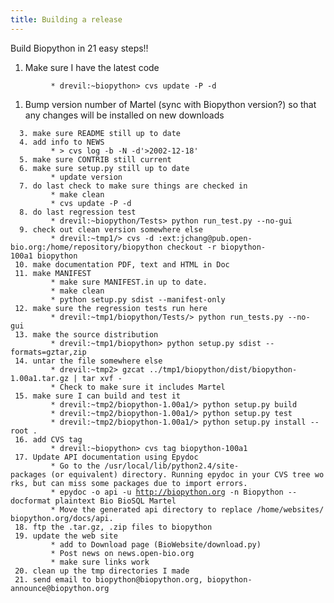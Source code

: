 ```yaml
---
title: Building a release
---
```


Build Biopython in 21 easy steps!!

1.  Make sure I have the latest code

`         * drevil:~biopython> cvs update -P -d `

1.  Bump version number of Martel (sync with Biopython version?) so that
    any changes will be installed on new downloads

`  3. make sure README still up to date`  
`  4. add info to NEWS`  
`         * > cvs log -b -N -d'>2002-12-18' `  
`  5. make sure CONTRIB still current`  
`  6. make sure setup.py still up to date`  
`         * update version `  
`  7. do last check to make sure things are checked in`  
`         * make clean`  
`         * cvs update -P -d `  
`  8. do last regression test`  
`         * drevil:~biopython/Tests> python run_test.py --no-gui `  
`  9. check out clean version somewhere else`  
`         * drevil:~tmp1/> cvs -d :ext:jchang@pub.open-bio.org:/home/repository/biopython checkout -r biopython-100a1 biopython `  
` 10. make documentation PDF, text and HTML in Doc`  
` 11. make MANIFEST`  
`         * make sure MANIFEST.in up to date.`  
`         * make clean`  
`         * python setup.py sdist --manifest-only `  
` 12. make sure the regression tests run here`  
`         * drevil:~tmp1/biopython/Tests/> python run_tests.py --no-gui `  
` 13. make the source distribution`  
`         * drevil:~tmp1/biopython> python setup.py sdist --formats=gztar,zip `  
` 14. untar the file somewhere else`  
`         * drevil:~tmp2> gzcat ../tmp1/biopython/dist/biopython-1.00a1.tar.gz | tar xvf -`  
`         * Check to make sure it includes Martel `  
` 15. make sure I can build and test it`  
`         * drevil:~tmp2/biopython-1.00a1/> python setup.py build`  
`         * drevil:~tmp2/biopython-1.00a1/> python setup.py test`  
`         * drevil:~tmp2/biopython-1.00a1/> python setup.py install --root . `  
` 16. add CVS tag`  
`         * drevil:~biopython> cvs tag biopython-100a1 `  
` 17. Update API documentation using Epydoc`  
`         * Go to the /usr/local/lib/python2.4/site-packages (or equivalent) directory. Running epydoc in your CVS tree works, but can miss some packages due to import errors.`  
`         * epydoc -o api -u `[`http://biopython.org`](http://biopython.org)` -n Biopython --docformat plaintext Bio BioSQL Martel`  
`         * Move the generated api directory to replace /home/websites/biopython.org/docs/api. `  
` 18. ftp the .tar.gz, .zip files to biopython`  
` 19. update the web site`  
`         * add to Download page (BioWebsite/download.py)`  
`         * Post news on news.open-bio.org`  
`         * make sure links work `  
` 20. clean up the tmp directories I made`  
` 21. send email to biopython@biopython.org, biopython-announce@biopython.org`
